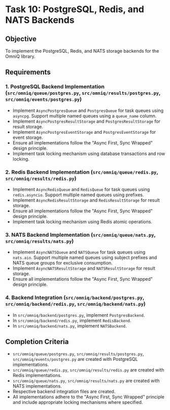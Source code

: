 # Task 10: PostgreSQL, Redis, and NATS Backends

## Objective
To implement the PostgreSQL, Redis, and NATS storage backends for the OmniQ library.

## Requirements

### 1. PostgreSQL Backend Implementation (`src/omniq/queue/postgres.py`, `src/omniq/results/postgres.py`, `src/omniq/events/postgres.py`)
- Implement `AsyncPostgresQueue` and `PostgresQueue` for task queues using `asyncpg`. Support multiple named queues using a `queue_name` column.
- Implement `AsyncPostgresResultStorage` and `PostgresResultStorage` for result storage.
- Implement `AsyncPostgresEventStorage` and `PostgresEventStorage` for event storage.
- Ensure all implementations follow the "Async First, Sync Wrapped" design principle.
- Implement task locking mechanism using database transactions and row locking.

### 2. Redis Backend Implementation (`src/omniq/queue/redis.py`, `src/omniq/results/redis.py`)
- Implement `AsyncRedisQueue` and `RedisQueue` for task queues using `redis.asyncio`. Support multiple named queues using prefixes.
- Implement `AsyncRedisResultStorage` and `RedisResultStorage` for result storage.
- Ensure all implementations follow the "Async First, Sync Wrapped" design principle.
- Implement task locking mechanism using Redis atomic operations.

### 3. NATS Backend Implementation (`src/omniq/queue/nats.py`, `src/omniq/results/nats.py`)
- Implement `AsyncNATSQueue` and `NATSQueue` for task queues using `nats.aio`. Support multiple named queues using subject prefixes and NATS queue groups for exclusive consumption.
- Implement `AsyncNATSResultStorage` and `NATSResultStorage` for result storage.
- Ensure all implementations follow the "Async First, Sync Wrapped" design principle.

### 4. Backend Integration (`src/omniq/backend/postgres.py`, `src/omniq/backend/redis.py`, `src/omniq/backend/nats.py`)
- In `src/omniq/backend/postgres.py`, implement `PostgresBackend`.
- In `src/omniq/backend/redis.py`, implement `RedisBackend`.
- In `src/omniq/backend/nats.py`, implement `NATSBackend`.

## Completion Criteria
- `src/omniq/queue/postgres.py`, `src/omniq/results/postgres.py`, `src/omniq/events/postgres.py` are created with PostgreSQL implementations.
- `src/omniq/queue/redis.py`, `src/omniq/results/redis.py` are created with Redis implementations.
- `src/omniq/queue/nats.py`, `src/omniq/results/nats.py` are created with NATS implementations.
- Respective backend integration files are created.
- All implementations adhere to the "Async First, Sync Wrapped" principle and include appropriate locking mechanisms where specified.